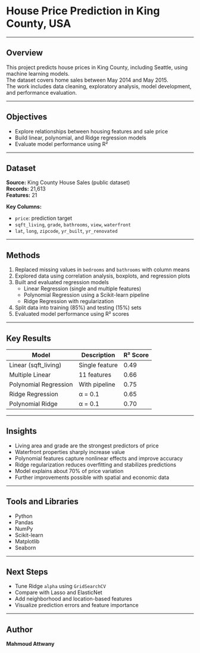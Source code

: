 # House Price Prediction in King County, USA  

---

## Overview  
This project predicts house prices in King County, including Seattle, using machine learning models.  
The dataset covers home sales between May 2014 and May 2015.  
The work includes data cleaning, exploratory analysis, model development, and performance evaluation.

---

## Objectives  
- Explore relationships between housing features and sale price  
- Build linear, polynomial, and Ridge regression models  
- Evaluate model performance using R²

---

## Dataset  
**Source:** King County House Sales (public dataset)  
**Records:** 21,613  
**Features:** 21  

**Key Columns:**  
- `price`: prediction target  
- `sqft_living`, `grade`, `bathrooms`, `view`, `waterfront`  
- `lat`, `long`, `zipcode`, `yr_built`, `yr_renovated`

---

## Methods  
1. Replaced missing values in `bedrooms` and `bathrooms` with column means  
2. Explored data using correlation analysis, boxplots, and regression plots  
3. Built and evaluated regression models  
   - Linear Regression (single and multiple features)  
   - Polynomial Regression using a Scikit-learn pipeline  
   - Ridge Regression with regularization  
4. Split data into training (85%) and testing (15%) sets  
5. Evaluated model performance using R² scores  

---

## Key Results  
| Model | Description | R² Score |
|-------|--------------|----------|
| Linear (sqft_living) | Single feature | 0.49 |
| Multiple Linear | 11 features | 0.66 |
| Polynomial Regression | With pipeline | 0.75 |
| Ridge Regression | α = 0.1 | 0.65 |
| Polynomial Ridge | α = 0.1 | 0.70 |

---

## Insights  
- Living area and grade are the strongest predictors of price  
- Waterfront properties sharply increase value  
- Polynomial features capture nonlinear effects and improve accuracy  
- Ridge regularization reduces overfitting and stabilizes predictions  
- Model explains about 70% of price variation  
- Further improvements possible with spatial and economic data  

---

## Tools and Libraries  
- Python  
- Pandas  
- NumPy  
- Scikit-learn  
- Matplotlib  
- Seaborn  

---

## Next Steps  
- Tune Ridge `alpha` using `GridSearchCV`  
- Compare with Lasso and ElasticNet  
- Add neighborhood and location-based features  
- Visualize prediction errors and feature importance  

---

## Author  
**Mahmoud Attwany**
